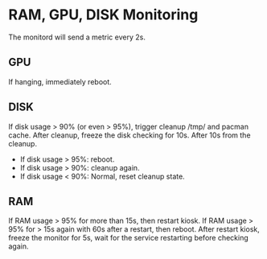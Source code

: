 # RAM, GPU, DISK Monitoring

The monitord will send a metric every 2s.

## GPU

If hanging, immediately reboot.

## DISK

If disk usage > 90% (or even > 95%), trigger cleanup /tmp/ and pacman cache. After cleanup, freeze the disk checking for 10s.
After 10s from the cleanup.

- If disk usage > 95%: reboot.
- If disk usage > 90%: cleanup again.
- If disk usage < 90%: Normal, reset cleanup state.

## RAM

If RAM usage > 95% for more than 15s, then restart kiosk. If RAM usage > 95% for > 15s again with 60s after a restart, then reboot.
After restart kiosk, freeze the monitor for 5s, wait for the service restarting before checking again.

